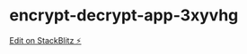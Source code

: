 # encrypt-decrypt-app-3xyvhg

[Edit on StackBlitz ⚡️](https://stackblitz.com/edit/encrypt-decrypt-app-3xyvhg)